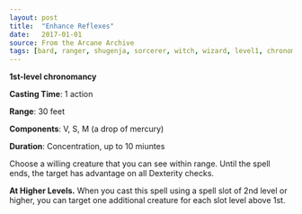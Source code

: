```yaml
---
layout: post
title:  "Enhance Reflexes"
date:   2017-01-01
source: From the Arcane Archive
tags: [bard, ranger, shugenja, sorcerer, witch, wizard, level1, chronomancy, hb, fan]
---
```


**1st-level chronomancy**

**Casting Time**: 1 action

**Range**: 30 feet

**Components**: V, S, M (a drop of mercury)

**Duration**: Concentration, up to 10 miuntes

Choose a willing creature that you can see within range. Until the spell ends, the target has advantage on all Dexterity checks.

**At Higher Levels.** When you cast this spell using a spell slot of 2nd level or higher, you can target one additional creature for each slot level above 1st.
